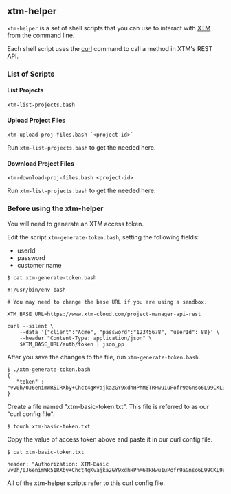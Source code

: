 ## xtm-helper

`xtm-helper` is a set of shell scripts that you can use to interact with [XTM](https://xtm.cloud) from the command line.

Each shell script uses the [curl](https://curl.haxx.se/) command to call a method in XTM's REST API.

### List of Scripts

#### List Projects

```
xtm-list-projects.bash
```

#### Upload Project Files

```
xtm-upload-proj-files.bash `<project-id>`
```

Run `xtm-list-projects.bash` to get the <project-id> needed here.

#### Download Project Files

```
xtm-download-proj-files.bash <project-id>
```

Run `xtm-list-projects.bash` to get the <project-id> needed here.

### Before using the xtm-helper

You will need to generate an XTM access token.

Edit the script `xtm-generate-token.bash`, setting the following fields:

* userId
* password
* customer name

```
$ cat xtm-generate-token.bash

#!/usr/bin/env bash

# You may need to change the base URL if you are using a sandbox.

XTM_BASE_URL=https://www.xtm-cloud.com/project-manager-api-rest

curl --silent \
    --data '{"client":"Acme", "password":"12345678", "userId": 88}' \
    --header "Content-Type: application/json" \
    $XTM_BASE_URL/auth/token | json_pp

```

After you save the changes to the file, run `xtm-generate-token.bash`.

```
$ ./xtm-generate-token.bash
{
   "token" : "vv0h/0J6enimWR5IRXby+Chct4gKvajka2GY9xdhHPhM6TRHwu1uPofr9aGnso6L99CKL9BI/TR4JcxVPr2hWQ=="
}
```

Create a file named "xtm-basic-token.txt". This file is referred to as our "curl config file".

```
$ touch xtm-basic-token.txt

```

Copy the value of access token above and paste it in our curl config file.


```
$ cat xtm-basic-token.txt

header: "Authorization: XTM-Basic vv0h/0J6enimWR5IRXby+Chct4gKvajka2GY9xdhHPhM6TRHwu1uPofr9aGnso6L99CKL9BI/TR4JcxVPr2hWQ=="
```

All of the xtm-helper scripts refer to this curl config file.
